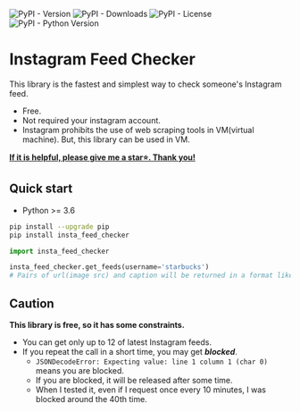 ![PyPI - Version](https://img.shields.io/pypi/v/insta-feed-checker?color=red)
![PyPI - Downloads](https://img.shields.io/pypi/dm/insta-feed-checker?color=orange)
![PyPI - License](https://img.shields.io/pypi/l/insta-feed-checker?color=green)
![PyPI - Python Version](https://img.shields.io/pypi/pyversions/insta-feed-checker?color=blue)

# Instagram Feed Checker
This library is the fastest and simplest way to check someone's Instagram feed.
- Free.
- Not required your instagram account.
- Instagram prohibits the use of web scraping tools in VM(virtual machine). But, this library can be used in VM.

**<ins>If it is helpful, please give me a star⭐️. Thank you!</ins>**

## Quick start
- Python >= 3.6
```bash
pip install --upgrade pip
pip install insta_feed_checker
```

```py
import insta_feed_checker

insta_feed_checker.get_feeds(username='starbucks')
# Pairs of url(image src) and caption will be returned in a format like [(str, str), (str, str), ...]
```

## Caution
**This library is free, so it has some constraints.**
- You can get only up to 12 of latest Instagram feeds.
- If you repeat the call in a short time, you may get ***blocked***.
  - `JSONDecodeError: Expecting value: line 1 column 1 (char 0)` means you are blocked.
  - If you are blocked, it will be released after some time.
  - When I tested it, even if I request once every 10 minutes, I was blocked around the 40th time.

